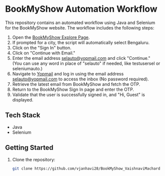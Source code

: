 # BookMyShow Automation Workflow

This repository contains an automated workflow using Java and Selenium for the BookMyShow website. The workflow includes the following steps:

1. Open the [BookMyShow Explore Page](https://in.bookmyshow.com/explore/home/).
2. If prompted for a city, the script will automatically select Bengaluru.
3. Click on the "Sign In" button.
4. Click on "Continue with Email."
5. Enter the email address selauto@yopmail.com and click "Continue." (You can use any word in place of "selauto" if needed, like testusersel or seleniumauto.)
6. Navigate to [Yopmail](https://www.yopmail.com/) and log in using the email address selauto@yopmail.com to access the inbox (No password required).
7. Retrieve the latest email from BookMyShow and fetch the OTP.
8. Return to the BookMyShow Sign In page and enter the OTP.
9. Validate that the user is successfully signed in, and "Hi, Guest" is displayed.

## Tech Stack

- Java
- Selenium

## Getting Started

1. Clone the repository:
   ```bash
   git clone https://github.com/vjanhavi28/BookMyShow_VaishnaviMacharde.git
